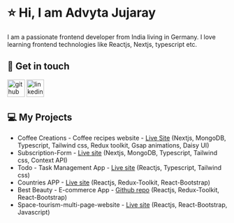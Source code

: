 # ⭐ Hi, I am Advyta Jujaray

I am a passionate frontend developer from India living in Germany.
I love learning frontend technologies like Reactjs, Nextjs, typescript etc. 

## 👋 Get in touch
[<img src='https://cdn-icons-png.flaticon.com/512/25/25231.png' alt='github' height='40'>](https://github.com/Advyta)
[<img src='https://cdn.jsdelivr.net/npm/simple-icons@3.0.1/icons/linkedin.svg' alt='linkedin' height='40'>](https://www.linkedin.com/in/advyta-jujaray/)  

## 💻 My Projects

- Coffee Creations - Coffee recipes website - [Live Site](https://coffee-creations.vercel.app/) (Nextjs, MongoDB, Typescript, Tailwind css, Redux toolkit, Gsap animations, Daisy UI)
- Subscription-Form - [Live site](https://subscription-form-sand.vercel.app/personal-info) (Nextjs, MongoDB, Typescript, Tailwind css, Context API)
- Todo - Task Management App - [Live site](https://advyta.github.io/Todo-Project/) (Reactjs, Typescript, Tailwind css)
- Countries APP - [Live site](https://advyta.github.io/React-Countries-App/) (Reactjs, Redux-Toolkit, React-Bootstrap)
- Best Beauty - E-commerce App - [Github repo](https://github.com/Advyta/Best-Beauty/tree/main/best-beauty-app) (Reactjs, Redux-Toolkit, React-Bootstrap)
- Space-tourism-multi-page-website - [Live site](https://advyta.github.io/Space-tourism-multi-page-website/#/) (Reactjs, React-Bootstrap, Javascript)
